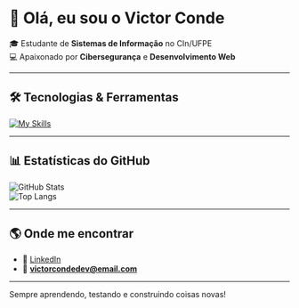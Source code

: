 # 👋 Olá, eu sou o Victor Conde

🎓 Estudante de **Sistemas de Informação** no CIn/UFPE  
💻 Apaixonado por **Cibersegurança** e **Desenvolvimento Web**   

---

## 🛠️ Tecnologias & Ferramentas
[![My Skills](https://skillicons.dev/icons?i=python,cpp,js,ts,html,css,react,angular,nodejs,tailwind,figma,linux,git,postgresql,redis,sqlite,cypress,assembly,c++,c,shell)](https://skillicons.dev)

---

## 📊 Estatísticas do GitHub
![GitHub Stats](https://github-readme-stats.vercel.app/api?username=condevictor&show_icons=true&theme=tokyonight)  
![Top Langs](https://github-readme-stats.vercel.app/api/top-langs/?username=condevictor&layout=compact&theme=tokyonight)

---

## 🌎 Onde me encontrar
- 💼 [LinkedIn](https://www.linkedin.com/in/victor-conde-62ab2b306)  
- 📧 **victorcondedev@email.com**

---
Sempre aprendendo, testando e construindo coisas novas!
